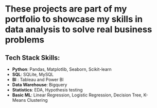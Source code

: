# These projects are part of my portfolio to showcase my skills in data analysis to solve real business problems
## Tech Stack Skills:
- **Python**: Pandas, Matplotlib, Seaborn, Scikit-learn
- **SQL**: SQLite, MySQL
- **BI** : Tableau and Power BI
- **Data Warehouse**: Bigquery
- **Statistics**: EDA, Hypothesis testing
- **Basic ML**: Linear Regression, Logistic Regression, Decision Tree, K-Means Clustering
